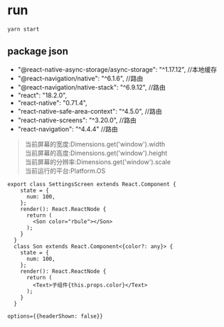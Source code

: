 # run 
```cmd
yarn start
```
 ## package json
   - "@react-native-async-storage/async-storage": "^1.17.12", //本地缓存
   - "@react-navigation/native": "^6.1.6", //路由 
   - "@react-navigation/native-stack": "^6.9.12", //路由
   - "react": "18.2.0",
   - "react-native": "0.71.4",
   - "react-native-safe-area-context": "^4.5.0",  //路由
   - "react-native-screens": "^3.20.0", //路由
   - "react-navigation": "^4.4.4" //路由

> 当前屏幕的宽度:Dimensions.get('window').width   
> 当前屏幕的高度:Dimensions.get('window').height   
> 当前屏幕的分辨率:Dimensions.get('window').scale    
> 当前运行的平台:Platform.OS 
```tsx
export class SettingsScreen extends React.Component {
    state = {
      num: 100,
    };
    render(): React.ReactNode {
      return (
        <Son color="rbule"></Son>
      );
    }
  }
  class Son extends React.Component<{color?: any}> {
    state = {
      num: 100,
    };
    render(): React.ReactNode {
      return (
        <Text>子组件{this.props.color}</Text>
      );
    }
  }
```
```tsx
options={{headerShown: false}}
```